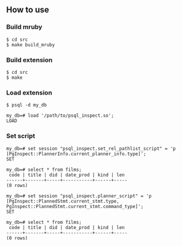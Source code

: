 ## How to use

### Build mruby

```shell
$ cd src
$ make build_mruby
```

### Build extension

```shell
$ cd src
$ make
```

### Load extension

```shell
$ psql -d my_db

my_db=# load '/path/to/psql_inspect.so';
LOAD
```

### Set script

```shell
my_db=# set session "psql_inspect.set_rel_pathlist_script" = 'p [PgInspect::PlannerInfo.current_planner_info.type]';
SET

my_db=# select * from films;
 code | title | did | date_prod | kind | len
------+-------+-----+-----------+------+-----
(0 rows)
```

```shell
my_db=# set session "psql_inspect.planner_script" = 'p [PgInspect::PlannedStmt.current_stmt.type, PgInspect::PlannedStmt.current_stmt.command_type]';
SET

my_db=# select * from films;
 code | title | did | date_prod | kind | len
------+-------+-----+-----------+------+-----
(0 rows)
```
